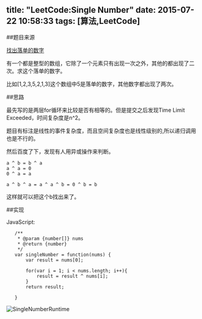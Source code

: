 title: "LeetCode:Single Number"
date: 2015-07-22 10:58:33
tags: [算法,LeetCode]
---

##题目来源

[找出落单的数字](https://leetcode.com/problems/single-number/)

有一个都是整型的数组，它除了一个元素只有出现一次之外，其他的都出现了二次。求这个落单的数字。

比如[1,2,3,5,2,1,3]这个数组中5是落单的数字，其他数字都出现了两次。


##思路

最先写的是两层for循环来比较是否有相等的。但是提交之后发现Time Limit Exceeded，时间复杂度是n^2。

题目有标注是线性的事件复杂度，而且空间复杂度也是线性级别的,所以递归调用也是不行的。

然后百度了下，发现有人用异或操作来判断。

    a ^ b = b ^ a
    a ^ a = 0
    0 ^ a = a
    
    a ^ b ^ a = a ^ a ^ b = 0 ^ b = b
    
    
 这样就可以把这个b找出来了。
   
##实现

JavaScript:

       /**
        * @param {number[]} nums
        * @return {number}
        */
       var singleNumber = function(nums) {
           var result = nums[0];
       
           for(var i = 1; i < nums.length; i++){
               result = result ^ nums[i];
           }
           return result;
           
       }
       
 
 ![SingleNumberRuntime](/images/singlenumber.png)      
    

